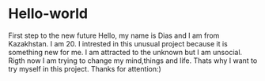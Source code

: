 # Hello-world
First step to the new future
Hello, my name is Dias and I am from Kazakhstan. I am 20. I intrested in this unusual project because it is something new for me. I am attracted to the unknown but I am unsocial.
Rigth now I am trying to change my mind,things and life. Thats why I want to try myself in this project.
Thanks for attention:)
